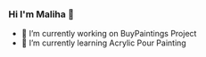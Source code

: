 ### Hi I'm Maliha 👋



- 🔭 I’m currently working on BuyPaintings Project
- 🌱 I’m currently learning Acrylic Pour Painting

